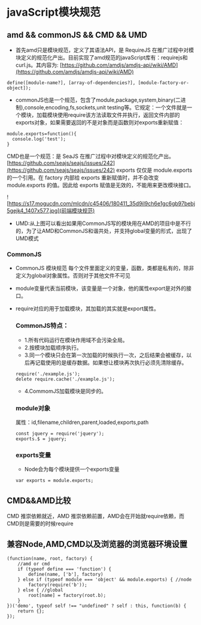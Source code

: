 # javaScript模块规范

## amd && commonJS && CMD && UMD
- 首先amd只是模块规范，定义了其语法API，是 RequireJS 在推广过程中对模块定义的规范化产出。目前实现了amd规范的javaScript库有：requirejs和curl.js。其内容为: [https://github.com/amdjs/amdjs-api/wiki/AMD](https://github.com/amdjs/amdjs-api/wiki/AMD)
```
define([module-name?], [array-of-dependencies?], [module-factory-or-object]);
```

- commonJS也是一个规范，包含了module,package,system,binary(二进制),console,encoding,fs,sockets,unit testing等。它规定：一个文件就是一个模块，加载模块使用require该方法读取文件并执行，返回文件内部的exports对象，如果需要返回的不是对象而是函数则对exports重新赋值：
```
module.exports=function(){
  console.log('test');
}
```

CMD也是一个规范：是 SeaJS 在推广过程中对模块定义的规范化产出。[https://github.com/seajs/seajs/issues/242](https://github.com/seajs/seajs/issues/242)
exports 仅仅是 module.exports 的一个引用。在 factory 内部给 exports 重新赋值时，并不会改变 module.exports 的值。因此给 exports 赋值是无效的，不能用来更改模块接口。

![https://s17.mogucdn.com/mlcdn/c45406/180411_35d9il9ch6e1gc6gb97bebj5gejk4_1407x577.jpg](前端模块规范)

- UMD:从上图可以看出如果用CommonJS写的模块用在AMD的项目中是不行的，为了让AMD和CommonJS和谐共处，并支持global变量的形式，出现了UMD模式


### CommonJS 
- CommonJS 模块规范 每个文件里面定义的变量，函数，类都是私有的，除非定义为global对象属性。否则对于其他文件不可见
- module变量代表当前模块，该变量是一个对象，他的属性export是对外的接口。
- require对应的用于加载模块，其加载的其实就是export属性。

  ### CommonJS特点：
  - 1.所有代码运行在模块作用域不会污染全局。
  - 2.按模块加载顺序执行。
  - 3.同一个模块只会在第一次加载的时候执行一次，之后结果会被缓存，以后再记载使用的是缓存数据。如果想让模块再次执行必须先清除缓存。
  ```
  require('./example.js');
  delete require.cache('./example.js');
  ```

  - 4.CommomJS加载模块是同步的。

  ### module对象
  属性：id,filename,children,parent,loaded,exports,path
  ```
  const jquery = require('jquery');
  exports.$ = jquery;
  ```

  ### exports变量
  - Node会为每个模块提供一个exports变量
  ```
  var exports = module.exports;
  ```

## CMD&&AMD比较
CMD 推崇依赖就近，AMD 推崇依赖前置，AMD会在开始就require依赖，而CMD则是需要的时候require



## 兼容Node,AMD,CMD以及浏览器的浏览器环境设置
```
(function(name, root, factory) {
    //amd or cmd
    if (typeof define === 'function') {
        define(name, ['b'], factory)
    } else if (typeof module === 'object' && module.exports) { //node
        factory(require('b'));
    } else { //global
        root[name] = factory(root.b);
    }
})('demo', typeof self !== "undefined" ? self : this, function(b) {
    return {};
});
```

